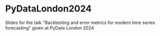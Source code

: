 # PyDataLondon2024
Slides for the talk "Backtesting and error metrics for modern time series forecasting" given at PyData London 2024
